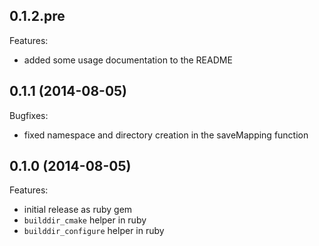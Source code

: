 ## 0.1.2.pre

Features:

  - added some usage documentation to the README

## 0.1.1 (2014-08-05)

Bugfixes:

  - fixed namespace and directory creation in the saveMapping function
 
## 0.1.0 (2014-08-05)

Features:

  - initial release as ruby gem
  - `builddir_cmake` helper in ruby
  - `builddir_configure` helper in ruby

